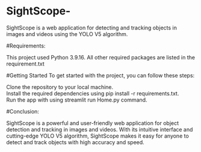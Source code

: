 # SightScope-
SightScope is a web application for detecting and tracking objects in images and videos using the YOLO V5 algorithm. 

#Requirements:

This project used Python 3.9.16. All other required packages are listed in the requirement.txt

#Getting Started To get started with the project, you can follow these steps:

Clone the repository to your local machine.\
Install the required dependencies using pip install -r requirements.txt.\
Run the app with using streamlit run Home.py command.

#Conclusion:

SightScope is a powerful and user-friendly web application for object detection and tracking in images and videos. With its intuitive interface and cutting-edge YOLO V5 algorithm, SightScope makes it easy for anyone to detect and track objects with high accuracy and speed.
